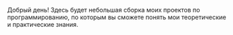 Добрый день! Здесь будет небольшая сборка моих проектов по программированию, по которым вы сможете понять мои теоретические и практические знания.

